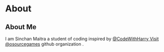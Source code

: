 # About

## About Me
I am Sinchan Maitra a student of coding inspired by <a href="https://github.com/codewithharry">@CodeWithHarry 
Visit <a href="https://github.com/osourcegames">@osourcegames</a> github organization .
